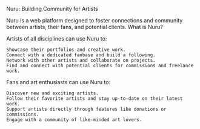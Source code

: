 Nuru: Building Community for Artists

Nuru is a web platform designed to foster connections and community between artists, their fans, and potential clients.
What is Nuru?

Artists of all disciplines can use Nuru to:

    Showcase their portfolios and creative work.
    Connect with a dedicated fanbase and build a following.
    Network with other artists and collaborate on projects.
    Find and connect with potential clients for commissions and freelance work.

Fans and art enthusiasts can use Nuru to:

    Discover new and exciting artists.
    Follow their favorite artists and stay up-to-date on their latest work.
    Support artists directly through features like donations or commissions.
    Engage with a community of like-minded art lovers.
